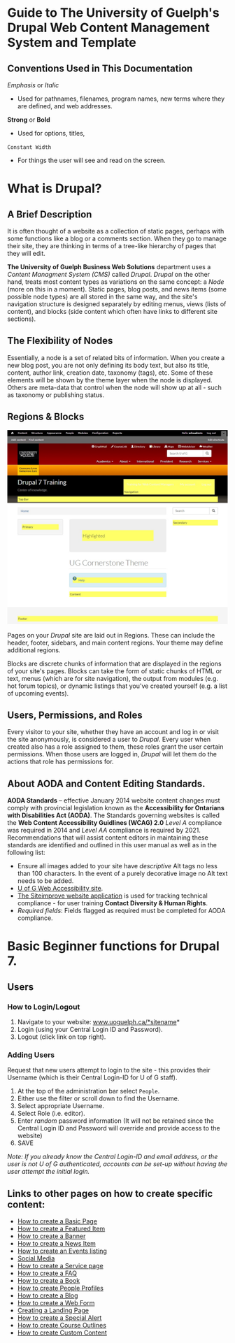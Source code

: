 # Guide to The University of Guelph's Drupal Web Content Management System and Template
## Conventions Used in This Documentation
*Emphasis* or *Italic*
* Used for pathnames, filenames, program names, new terms where they are defined, and web addresses.

**Strong** or __Bold__
* Used for options, titles,

`Constant Width`
* For things the user will see and read on the screen.


# What is Drupal?
## A Brief Description
It is often thought of a website as a collection of static pages, perhaps with some functions like a blog or a comments section. When they go to manage their site, they are thinking in terms of a tree-like hierarchy of pages that they will edit.

**The University of Guelph Business Web Solutions** department uses a *Content Managment System (CMS)* called *Drupal*. *Drupal* on the other hand, treats most content types as variations on the same concept: a *Node* (more on this in a moment). Static pages, blog posts, and news items (some possible node types) are all stored in the same way, and the site's navigation structure is designed separately by editing menus, views (lists of content), and blocks (side content which often have links to different site sections).

## The Flexibility of Nodes
 Essentially, a node is a set of related bits of information. When you create a new blog post, you are not only defining its body text, but also its title, content, author link, creation date, taxonomy (tags), etc. Some of these elements will be shown by the theme layer when the node is displayed. Others are meta-data that control when the node will show up at all - such as taxonomy or publishing status.

## Regions & Blocks
![Image of Block Areas highlighted](images/Block_Areas.jpg)

Pages on your *Drupal* site are laid out in Regions. These can include the header, footer, sidebars, and main content regions. Your theme may define additional regions.

Blocks are discrete chunks of information that are displayed in the regions of your site's pages. Blocks can take the form of static chunks of HTML or text, menus (which are for site navigation), the output from modules (e.g. hot forum topics), or dynamic listings that you've created yourself (e.g. a list of upcoming events).

## Users, Permissions, and Roles
Every visitor to your site, whether they have an account and log in or visit the site anonymously, is considered a user to *Drupal*. Every user when created also has a role assigned to them, these roles grant the user certain permissions. When those users are logged in, *Drupal* will let them do the actions that role has permissions for.

## About AODA and Content Editing Standards.
**AODA Standards** – effective January 2014 website content changes must comply with provincial legislation known as the **Accessibility for Ontarians with Disabilities Act (AODA)**. The Standards governing websites is called the **Web Content Accessibility Guidlines (WCAG) 2.0** *Level A* compliance was required in 2014 and *Level AA* compliance is required by 2021. Recommendations that will assist content editors in maintaining these standards are identified and outlined in this user manual as well as in the following list:
* Ensure all images added to your site have *descriptive* Alt tags no less than 100 characters. In the event of a purely decorative image no Alt text needs to be added.
* [U of G Web Accessibility site](https://www.uoguelph.ca/accessibility/web/).
* [The Siteimprove website application](http://siteimprove.com/) is used for tracking technical compliance - for user training **Contact Diversity & Human Rights**.
* *Required fields*: Fields flagged as required must be completed for AODA compliance.

# Basic Beginner functions for Drupal 7.
## Users
### How to Login/Logout
1.	 Navigate to your website: www.uoguelph.ca/*sitename*
2.	 Login (using your Central Login ID and Password).
3.	 Logout (click link on top right).

### Adding Users
Request that new users attempt to login to the site - this provides their Username (which is their Central Login-ID for U of G staff).

1. At the top of the administration bar select `People`.
2. Either use the filter or scroll down to find the Username.
3. Select appropriate Username.
4. Select Role (i.e. editor).
5. Enter *random* password information (It will not be retained since the Central Login ID and Password will override and provide access to the website)
6. SAVE

*Note: If you already know the Central Login-ID and email address, or the user is not U of G authenticated, accounts can be set-up without having the user attempt the initial login.*

## Links to other pages on how to create specific content:
* [How to create a Basic Page](features/howto-page.md)
* [How to create a Featured Item](features/howto-featured.md)
* [How to create a Banner](features/howto-banner.md)
* [How to create a News Item](features/howto-news.md)
* [How to create an Events listing](features/howto-events.md)
* [Social Media](features/howto-socialmedia.md)
* [How to create a Service page](features/howto-services.md)
* [How to create a FAQ](features/howto-FAQ.md)
* [How to create a Book](features/howto-book.md)
* [How to create People Profiles](features/howto-profiles.md)
* [How to create a Blog](features/howto-blog.md)
* [How to create a Web Form](features/howto-webforms.md)
* [Creating a Landing Page](features/howto-landingpag.md)
* [How to create a Special Alert](features/howto-specialalert.md)
* [How to create Course Outlines](features/howto-courseoutlines.md)
* [How to create Custom Content](features/howto-customcon.md)
